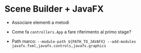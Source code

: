 # Scene Builder + JavaFX

- Associare elementi a metodi

- Come fa `controllers.App` a fare riferimento al primo stage?
- Path marco: `--module-path ${PATH_TO_JAVAFX} --add-modules javafx.fxml,javafx.controls,javafx.graphics`
